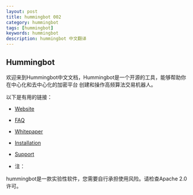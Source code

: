```yaml
---
layout: post
title: hummingbot 002
category: hummingbot
tags: [hummingbot]
keywords: hummingbot
description: hummingbot 中文翻译
---
```


##  Hummingbot

欢迎来到Hummingbot中文文档，Hummingbot是一个开源的工具，能够帮助你在中心化和去中心化的加密平台 创建和操作高频算法交易机器人。

以下是有用的链接：

- [Website](https://hummingbot.io/) 
- [FAQ](https://docs.hummingbot.io/faq) 
- [Whitepaper](https://docs.hummingbot.io/whitepaper) 
- [Installation](https://docs.hummingbot.io/installation) 
- [Support](https://docs.hummingbot.io/support) 

-  注：

hummingbot是一款实验性软件，您需要自行承担使用风险。请检查Apache 2.0许可。

